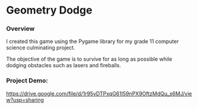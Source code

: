 # Geometry Dodge

### Overview
I created this game using the Pygame library for my grade 11 computer science culminating project.

The objective of the game is to survive for as long as possible while dodging obstacles such as lasers and fireballs.

### Project Demo:
https://drive.google.com/file/d/1r95vDTPxqG61l59nPX9OftzMdQu_s6MJ/view?usp=sharing
